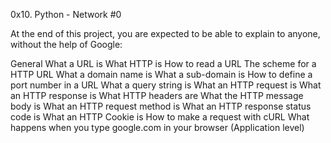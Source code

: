 0x10. Python - Network #0

At the end of this project, you are expected to be able to explain to anyone, without the help of Google:

General What a URL is What HTTP is How to read a URL The scheme for a HTTP URL What a domain name is What a sub-domain is How to define a port number in a URL What a query string is What an HTTP request is What an HTTP response is What HTTP headers are What the HTTP message body is What an HTTP request method is What an HTTP response status code is What an HTTP Cookie is How to make a request with cURL What happens when you type google.com in your browser (Application level)
